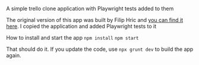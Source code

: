 A simple trello clone application with Playwright tests added to them

The original version of this app was built by Filip Hric and [you can find it here](https://github.com/filiphric/trelloapp). I copied the application and added Playwright tests to it

How to install and start the app
`npm install`
`npm start`

That should do it. If you update the code, use `npx grunt dev` to build the app again.
